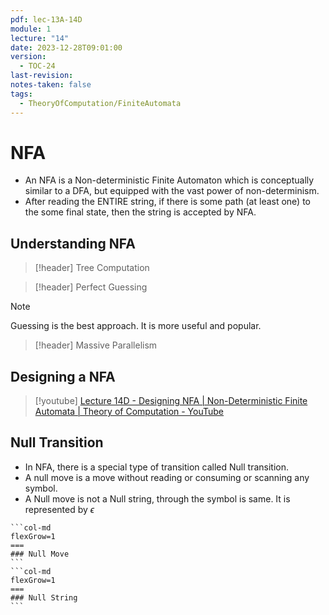 ```yaml
---
pdf: lec-13A-14D
module: 1
lecture: "14"
date: 2023-12-28T09:01:00
version:
  - TOC-24
last-revision: 
notes-taken: false
tags:
  - TheoryOfComputation/FiniteAutomata
---
```

# NFA
- An NFA is a Non-deterministic Finite Automaton which is conceptually similar to a DFA, but equipped with the vast power of non-determinism.
- After reading the ENTIRE string, if there is some path (at least one) to the some final state, then the string is accepted by NFA.

## Understanding NFA

> [!header] Tree Computation

> [!header] Perfect Guessing


> [!NOTE]
> Guessing is the best approach. It is more useful and popular.


> [!header] Massive Parallelism
 

## Designing a NFA
> [!youtube] [Lecture 14D - Designing NFA | Non-Deterministic Finite Automata | Theory of Computation - YouTube](https://www.youtube.com/watch?v=kBcxKKx6Vbw)


## Null Transition
- In NFA, there is a special type of transition called Null transition.
- A null move is a move without reading or consuming or scanning any symbol.
- A Null move is not a Null string, through the symbol is same. It is represented by $\epsilon$

````col
```col-md
flexGrow=1
===
### Null Move
```
```col-md
flexGrow=1
===
### Null String
```
````



